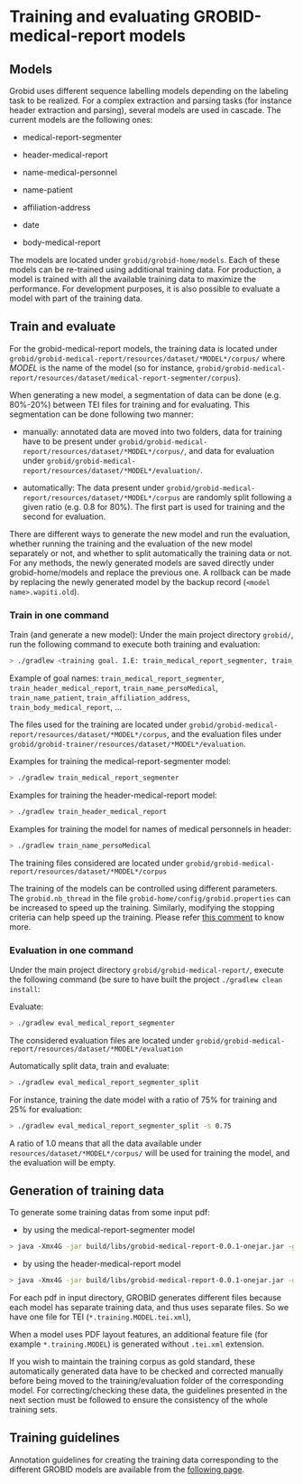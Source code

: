 <h1>Training and evaluating GROBID-medical-report models</h1>

## Models

Grobid uses different sequence labelling models depending on the labeling task to be realized. For a complex extraction and parsing tasks (for instance header extraction and parsing), several models are used in cascade. The current models are the following ones:

* medical-report-segmenter

* header-medical-report

* name-medical-personnel

* name-patient

* affiliation-address

* date

* body-medical-report

The models are located under `grobid/grobid-home/models`. Each of these models can be re-trained using additional training data. For production, a model is trained with all the available training data to maximize the performance. For development purposes, it is also possible to evaluate a model with part of the training data. 

## Train and evaluate

For the grobid-medical-report models, the training data is located under `grobid/grobid-medical-report/resources/dataset/*MODEL*/corpus/` 
where *MODEL* is the name of the model (so for instance, `grobid/grobid-medical-report/resources/dataset/medical-report-segmenter/corpus`). 

When generating a new model, a segmentation of data can be done (e.g. 80%-20%) between TEI files for training and for evaluating. This segmentation can be done following two manner: 

- manually: annotated data are moved into two folders, data for training have to be present under `grobid/grobid-medical-report/resources/dataset/*MODEL*/corpus/`, and data for evaluation under `grobid/grobid-medical-report/resources/dataset/*MODEL*/evaluation/`. 

- automatically: The data present under `grobid/grobid-medical-report/resources/dataset/*MODEL*/corpus` are randomly split following a given ratio (e.g. 0.8 for 80%). The first part is used for training and the second for evaluation.

There are different ways to generate the new model and run the evaluation, whether running the training and the evaluation of the new model separately or not, and whether to split automatically the training data or not. For any methods, the newly generated models are saved directly under grobid-home/models and replace the previous one. A rollback can be made by replacing the newly generated model by the backup record (`<model name>.wapiti.old`).

### Train in one command
Train (and generate a new model):
Under the main project directory `grobid/`, run the following command to execute both training and evaluation: 
```bash
> ./gradlew <training goal. I.E: train_medical_report_segmenter, train_header_medical_report>
```
Example of goal names: `train_medical_report_segmenter`, `train_header_medical_report`, `train_name_persoMedical`, `train_name_patient`, `train_affiliation_address`, `train_body_medical_report`, ...

The files used for the training are located under `grobid/grobid-medical-report/resources/dataset/*MODEL*/corpus`, and the evaluation files under `grobid/grobid-trainer/resources/dataset/*MODEL*/evaluation`. 

Examples for training the medical-report-segmenter model: 
```bash
> ./gradlew train_medical_report_segmenter
```

Examples for training the header-medical-report model: 
```bash
> ./gradlew train_header_medical_report
```
Examples for training the model for names of medical personnels in header: 
```bash
> ./gradlew train_name_persoMedical
```

The training files considered are located under `grobid/grobid-medical-report/resources/dataset/*MODEL*/corpus`

The training of the models can be controlled using different parameters. The `grobid.nb_thread` in the file `grobid-home/config/grobid.properties` can be increased to speed up the training. Similarly, modifying the stopping criteria can help speed up the training. Please refer [this comment](https://github.com/kermitt2/grobid/issues/336#issuecomment-412516422) to know more.

### Evaluation in one command
Under the main project directory `grobid/grobid-medical-report/`, execute the following command (be sure to have built the project `./gradlew clean install`:

Evaluate:
```bash
> ./gradlew eval_medical_report_segmenter
```

The considered evaluation files are located under `grobid/grobid-medical-report/resources/dataset/*MODEL*/evaluation`

Automatically split data, train and evaluate:
```bash
> ./gradlew eval_medical_report_segmenter_split
```

For instance, training the date model with a ratio of 75% for training and 25% for evaluation:
```bash
> ./gradlew eval_medical_report_segmenter_split -s 0.75
```

A ratio of 1.0 means that all the data available under `resources/dataset/*MODEL*/corpus/` will be used for training the model, and the evaluation will be empty. 

## Generation of training data
	
To generate some training datas from some input pdf:
* by using the medical-report-segmenter model
```bash
> java -Xmx4G -jar build/libs/grobid-medical-report-0.0.1-onejar.jar -gH ../grobid-home -dIn ~/path_to_input_directory/ -dOut ~/path_to_output_directory -exe createTrainingSegmentation
```

* by using the header-medical-report model
```bash
> java -Xmx4G -jar build/libs/grobid-medical-report-0.0.1-onejar.jar -gH ../grobid-home -dIn ~/path_to_input_directory/ -dOut ~/path_to_output_directory -exe createTrainingHeader
```

For each pdf in input directory, GROBID generates different files because each model has separate training data, and thus uses separate files. So we have one file for TEI (`*.training.MODEL.tei.xml`), 

When a model uses PDF layout features, an additional feature file (for example `*.training.MODEL`) is generated without `.tei.xml` extension. 

If you wish to maintain the training corpus as gold standard, these automatically generated data have to be checked and corrected manually before being moved to the training/evaluation folder of the corresponding model. For correcting/checking these data, the guidelines presented in the next section must be followed to ensure the consistency of the whole training sets. 


## Training guidelines

Annotation guidelines for creating the training data corresponding to the different GROBID models are available from the [following page](training/General-principles.md).
